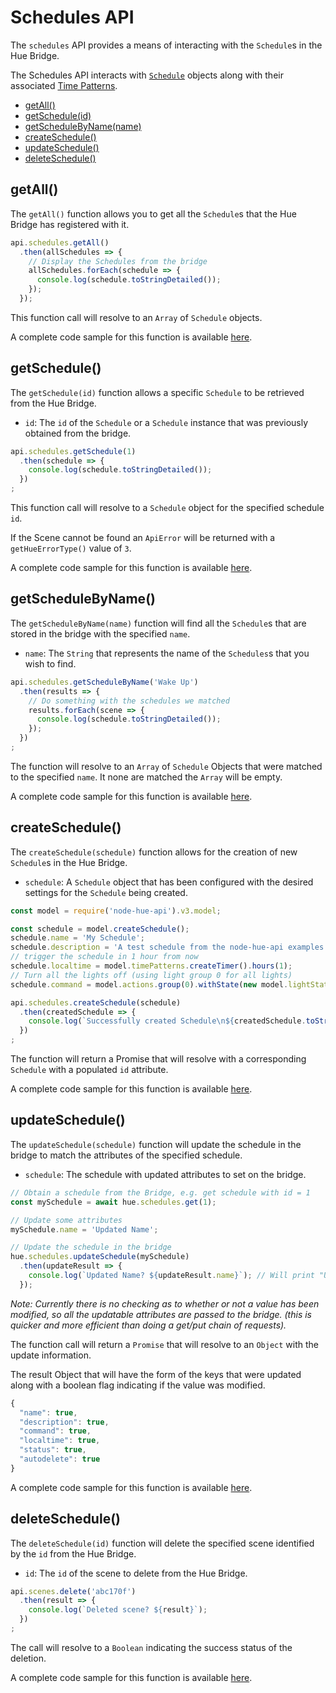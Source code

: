# Schedules API

The `schedules` API provides a means of interacting with the `Schedule`s in the Hue Bridge.

The Schedules API interacts with [`Schedule`](./schedule.md) objects along with their associated 
[Time Patterns](./timePatterns.md).


* [getAll()](#getall)
* [getSchedule(id)](#getschedule)
* [getScheduleByName(name)](#getschedulebyname)
* [createSchedule()](#createschedule)
* [updateSchedule()](#updateschedule)
* [deleteSchedule()](#deleteschedule)


## getAll()
The `getAll()` function allows you to get all the `Schedule`s that the Hue Bridge has registered with it.

```js
api.schedules.getAll()
  .then(allSchedules => {
    // Display the Schedules from the bridge
    allSchedules.forEach(schedule => {
      console.log(schedule.toStringDetailed());
    });
  });
```

This function call will resolve to an `Array` of `Schedule` objects. 

A complete code sample for this function is available [here](../examples/v3/schedules/getAllSchedules.js).



## getSchedule()
The `getSchedule(id)` function allows a specific `Schedule` to be retrieved from the Hue Bridge.

* `id`: The `id` of the `Schedule` or a `Schedule` instance that was previously obtained from the bridge.


```js
api.schedules.getSchedule(1)
  .then(schedule => {
    console.log(schedule.toStringDetailed());
  })
;
```

This function call will resolve to a `Schedule` object for the specified schedule `id`.

If the Scene cannot be found an `ApiError` will be returned with a `getHueErrorType()` value of `3`.

A complete code sample for this function is available [here](../examples/v3/schedules/getScheduleById.js).



## getScheduleByName()
The `getScheduleByName(name)` function will find all the `Schedule`s that are stored in the bridge with the specified `name`.

* `name`: The `String` that represents the name of the `Schedules`s that you wish to find.

```js
api.schedules.getScheduleByName('Wake Up')
  .then(results => {
    // Do something with the schedules we matched
    results.forEach(scene => {
      console.log(schedule.toStringDetailed());
    });
  })
;
```

The function will resolve to an `Array` of `Schedule` Objects that were matched to the specified `name`. It none are
matched the `Array` will be empty.

A complete code sample for this function is available [here](../examples/v3/schedules/getSchedulesByName.js).



## createSchedule()
The `createSchedule(schedule)` function allows for the creation of new `Schedule`s in the Hue Bridge.

* `schedule`: A `Schedule` object that has been configured with the desired settings for the `Schedule` being created.

```js
const model = require('node-hue-api').v3.model;

const schedule = model.createSchedule();
schedule.name = 'My Schedule';
schedule.description = 'A test schedule from the node-hue-api examples';
// trigger the schedule in 1 hour from now
schedule.localtime = model.timePatterns.createTimer().hours(1);
// Turn all the lights off (using light group 0 for all lights)
schedule.command = model.actions.group(0).withState(new model.lightStates.GroupLightState().off());

api.schedules.createSchedule(schedule)
  .then(createdSchedule => {
    console.log(`Successfully created Schedule\n${createdSchedule.toStringDetailed()}`);
  })
;
```

The function will return a Promise that will resolve with a corresponding `Schedule` with a populated `id` attribute.

A complete code sample for this function is available [here](../examples/v3/schedules/createSchedule.js).



## updateSchedule()
The `updateSchedule(schedule)` function will update the schedule in the bridge to match the attributes of the specified 
schedule.

* `schedule`: The schedule with updated attributes to set on the bridge. 

```js
// Obtain a schedule from the Bridge, e.g. get schedule with id = 1
const mySchedule = await hue.schedules.get(1);

// Update some attributes
mySchedule.name = 'Updated Name';

// Update the schedule in the bridge
hue.schedules.updateSchedule(mySchedule)
  .then(updateResult => {
    console.log(`Updated Name? ${updateResult.name}`); // Will print "Updated Name? true" 
  });
```

_Note: Currently there is no checking as to whether or not a value has been modified, so all the updatable attributes are
passed to the bridge. (this is quicker and more efficient than doing a get/put chain of requests)._

The function call will return a `Promise` that will resolve to an `Object` with the update information.

The result Object that will have the form of the keys that were updated along with a boolean flag 
indicating if the value was modified.
```js
{
  "name": true,
  "description": true,
  "command": true,
  "localtime": true,
  "status": true,
  "autodelete": true
}
```

A complete code sample for this function is available [here](../examples/v3/schedules/updateSchedule.js).



## deleteSchedule()
The `deleteSchedule(id)` function will delete the specified scene identified by the `id` from the Hue Bridge.

* `id`: The `id` of the scene to delete from the Hue Bridge.

```js
api.scenes.delete('abc170f')
  .then(result => {
    console.log(`Deleted scene? ${result}`);
  })
;
```

The call will resolve to a `Boolean` indicating the success status of the deletion.

A complete code sample for this function is available [here](../examples/v3/scenes/deleteScene.js).
